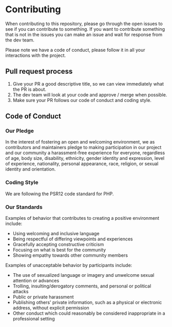 # Contributing

When contributing to this repository, please go through the open issues to see if you can contribute to something. If you want to contribute something that is not in the issues you can make an issue and wait for response from the dev team.

Please note we have a code of conduct, please follow it in all your interactions with the project.

## Pull request process

1. Give your PR a good descriptive title, so we can view immediately what the PR is about.
2. The dev team will look at your code and approve / merge when possible.
3. Make sure your PR follows our code of conduct and coding style.

## Code of Conduct

### Our Pledge
In the interest of fostering an open and welcoming environment, we as contributors and maintainers pledge to making participation in our project and our community a harassment-free experience for everyone, regardless of age, body size, disability, ethnicity, gender identity and expression, level of experience, nationality, personal appearance, race, religion, or sexual identity and orientation.

### Coding Style

We are following the PSR12 code standard for PHP.

### Our Standards
Examples of behavior that contributes to creating a positive environment include:

- Using welcoming and inclusive language
- Being respectful of differing viewpoints and experiences
- Gracefully accepting constructive criticism
- Focusing on what is best for the community
- Showing empathy towards other community members

Examples of unacceptable behavior by participants include:

- The use of sexualized language or imagery and unwelcome sexual attention or advances
- Trolling, insulting/derogatory comments, and personal or political attacks
- Public or private harassment
- Publishing others' private information, such as a physical or electronic address, without explicit permission
- Other conduct which could reasonably be considered inappropriate in a professional setting
